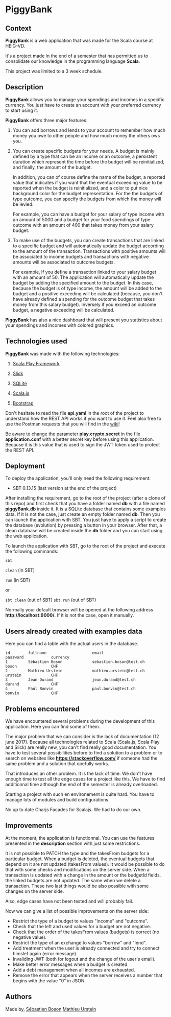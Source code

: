 # PiggyBank

## Context

**PiggyBank** is a web application that was made for the Scala course at HEIG-VD.

It's a project made in the end of a semester that has permitted us to consolidate our knowledge in the programming language **Scala**.

This project was limited to a 3 week schedule.

## Description

**PiggyBank** allows you to manage your spendings and incomes in a specific currency.
You just have to create an account with your preferred currency to start using it.

**PiggyBank** offers three major features:
  
  1. You can add borrows and lends to your account to remember how much money you owe to other people and how much money the others ows you.
  
  2. You can create specific budgets for your needs. A budget is mainly defined by a type that can be an income or an outcome, a persistent duration which represent the time before the budget will be reinitialized, and finally, the amount of the budget.
     
     In addition, you can of course define the name of the budget, a reported value that indicates if you want that the eventual exceeding value to be reported when the budget is reinitialized, and a color to put nice background color for the budget representation. For the the budgets of type outcome, you can specify the budgets from which the money will be levied.
     
     For example, you can have a budget for your salary of type income with an amount of 5000 and a budget for your food spendings of type outcome with an amount of 400 that takes money from your salary budget.
  
  3. To make use of the budgets, you can create transactions that are linked to a specific budget and will automatically update the budget according to the amount of the transaction. Transactions with positive amounts will be associated to income budgets and transactions with negative amounts will be associated to outcome budgets.
     
     For example, if you define a transaction linked to your salary budget with an amount of 50. The application will automatically update the budget by adding the specified amount to the budget. In this case, because the budget is of type income, the amount will be added to the budget and a positive exceeding will be calculated (because, you don't have already defined a spending for the outcome budget that takes money from this salary budget). Inversely if you exceed an outcome budget, a negative exceeding will be calculated.

**PiggyBank** has also a nice dashboard that will present you statistics about your spendings and incomes with colored graphics.

## Technologies used

**PiggyBank** was made with the following technologies:

  1. [Scala Play Framework](https://playframework.com/)
  
  2. [Slick](http://slick.lightbend.com/)
  
  3. [SQLite](https://www.sqlite.org/)
  
  4. [Scala.js](http://www.scala-js.org/)
  
  5. [Bootstrap](http://getbootstrap.com/)

Don't hesitate to read the file **api.yaml** in the root of the project to understand how the REST API works if you want to use it.
Feel also free to use the Postman requests that you will find in the [wiki](https://github.com/MathieuUrstein/HEIG.SCALA.Projet/wiki)!

Be aware to change the parameter **play.crypto.secret** in the file **application.conf** with a better secret key before using this application.
Because it is this value that is used to sign the JWT token used to protect the REST API.

## Deployment

To deploy the application, you'll only need the following requirement:
- SBT 0.13.15 (last version at the end of the project)

After installing the requirement, go to the root of the project (after a clone of this repo) and first check that you have a folder named **db** with
a file named **piggyBank.db** inside it. It is a SQLite database that contains some examples data. If it is not the case, just create an empty folder named **db**. Then you can launch the application with SBT. You just have to apply a script to create the database (evolution) by pressing a button in your browser. After that, a clean database will be created inside the **db** folder and you can start using the web application.

To launch the application with SBT, go to the root of the project and execute the following commands:

```sbt```

```clean``` (in SBT)

```run``` (in SBT)

or 

```sbt clean``` (out of SBT)
```sbt run``` (out of SBT)

Normally your default browser will be opened at the following address **http://localhost:9000/**. If it is not the case, open it manually.

## Users already created with examples data

Here you can find a table with the actual users in the database.

```
id        fullname                    email                                password            currency
1         Sébastien Boson             sebastien.boson@test.ch              boson               CHF
2         Mathieu Urstein             mathieu.urstein@test.ch              urstein             CHF
3         Jean Durand                 jean.durand@test.ch                  durand              CHF
4         Paul Bonvin                 paul.bonvin@test.ch                  bonvin              CHF
```

## Problems encountered

We have encountered several problems during the development of this application. Here you can find some of them.

The major problem that we can consider is the lack of documentation (12 june 2017). Because all technologies related to Scala (Scala.js, Scala Play and Slick) are really new, you can't find really good documentation. You have to test several possibilities before to find a solution to a problem or to search on websites like **https://stackoverflow.com/** if someone had the same problem and a solution that opefully works.

That introduces an other problem. It is the lack of time. We don't have enough time to test all the edge cases for a project like this. We have to find additionnal time although the end of the semester is already overloaded. 

Starting a project with such en environement is quite hard. You have to manage lots of modules and build configurations.

No up to date Charjs Facades for Scalajs. We had to do our own.

## Improvements

At the moment, the application is functionnal. You can use the features presented in the **description** section with just some restrictions.

It is not possible to PATCH the type and the takesFrom budgets for a particular budget. When a budget is deleted, the eventual budgets that depend on it are not updated (takesFrom values). It would be possible to do that with some checks and modifications on the server side. When a transaction is updated with a change in the amount or the budgetId fields, the linked budgets are not updated. The same when we delete a transaction. These two last things would be also possible with some changes on the server side.

Also, edge cases have not been tested and will probably fail.

Now we can give a list of possible improvements on the server side:

  * Restrict the type of a budget to values "income" and "outcome".
  * Check that the left and used values for a budget are not negative.
  * Check that the order of the takesFrom values (budgets) is correct (no negative value).
  * Restrict the type of an exchange to values "borrow" and "lend".
  * Add treatment when the user is already connected and try to connect himslef again (error message).
  * Invaliding JWT (both for logout and the change of the user's email).
  * Make better error messages when a budget is created.
  * Add a debt management when all incomes are exhausted.
  * Remove the error that appears when the server receives a number that begins with the value "0" in JSON.

## Authors

Made by, 
[Sébastien Boson](https://github.com/sebastie-boson)
[Mathieu Urstein](https://github.com/MathieuUrstein)
